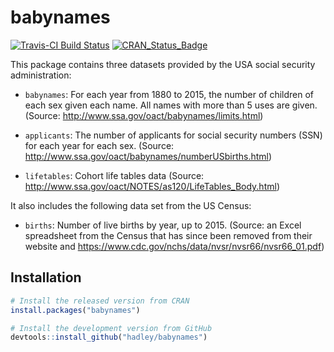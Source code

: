 # babynames

[![Travis-CI Build Status](https://travis-ci.org/hadley/babynames.svg?branch=master)](https://travis-ci.org/hadley/babynames)
[![CRAN_Status_Badge](http://www.r-pkg.org/badges/version/babynames)](https://cran.r-project.org/package=babynames)

This package contains three datasets provided by the USA social security administration:

* `babynames`: For each year from 1880 to 2015, the number of children of 
  each sex given each name. All names with more than 5 uses are given.
  (Source: http://www.ssa.gov/oact/babynames/limits.html)

* `applicants`: The number of applicants for social security numbers (SSN) for
  each year for each sex. 
  (Source: http://www.ssa.gov/oact/babynames/numberUSbirths.html)

* `lifetables`: Cohort life tables data
  (Source: http://www.ssa.gov/oact/NOTES/as120/LifeTables_Body.html)

It also includes the following data set from the US Census:

* `births`: Number of live births by year, up to 2015.
  (Source: an Excel spreadsheet from the Census that has since been removed
  from their website and https://www.cdc.gov/nchs/data/nvsr/nvsr66/nvsr66_01.pdf)

## Installation

```R
# Install the released version from CRAN
install.packages("babynames")

# Install the development version from GitHub
devtools::install_github("hadley/babynames")
```
